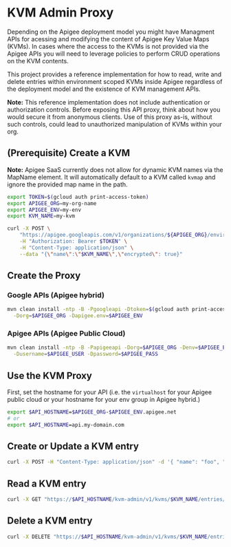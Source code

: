 # KVM Admin Proxy

Depending on the Apigee deployment model you might have Managment APIs for
acessing and modifying the content of Apigee Key Value Maps (KVMs). In cases
where the access to the KVMs is not provided via the Apigee APIs you will need
to leverage policies to perform CRUD operations on the KVM contents.

This project provides a reference implementation for how to read, write and
delete entries within environment scoped KVMs inside Apigee regardless of the
deployment model and the existence of KVM management APIs.

**Note:** This reference implementation does not include authentication or
authorization controls. Before exposing this API proxy, think about how you
would secure it from anonymous clients. Use of this proxy as-is, without
such controls, could lead to unauthorized manipulation of KVMs within your org.

## (Prerequisite) Create a KVM

**Note:** Apigee SaaS currently does not allow for dynamic KVM names via the
MapName element. It will automatically default to a KVM called `kvmap` and
ignore the provided map name in the path.

```sh
export TOKEN=$(gcloud auth print-access-token)
export APIGEE_ORG=my-org-name
export APIGEE_ENV=my-env
export KVM_NAME=my-kvm

curl -X POST \
    "https://apigee.googleapis.com/v1/organizations/${APIGEE_ORG}/environments/$APIGEE_ENV/keyvaluemaps" \
    -H "Authorization: Bearer $TOKEN" \
    -H "Content-Type: application/json" \
    --data "{\"name\":\"$KVM_NAME\",\"encrypted\": true}"
```

## Create the Proxy

### Google APIs (Apigee hybrid)

```sh
mvn clean install -ntp -B -Pgoogleapi -Dtoken=$(gcloud auth print-access-token) \
  -Dorg=$APIGEE_ORG -Dapigee.env=$APIGEE_ENV
```

### Apigee APIs (Apigee Public Cloud)

```sh
mvn clean install -ntp -B -Papigeeapi -Dorg=$APIGEE_ORG -Denv=$APIGEE_ENV \
  -Dusername=$APIGEE_USER -Dpassword=$APIGEE_PASS
```

## Use the KVM Proxy

First, set the hostname for your API (i.e. the `virtualhost` for your Apigee
public cloud or your hostname for your env group in Apigee hybrid.)

```sh
export $API_HOSTNAME=$APIGEE_ORG-$APIGEE_ENV.apigee.net
# or
export $API_HOSTNAME=api.my-domain.com
```

## Create or Update a KVM entry

```sh
curl -X POST -H "Content-Type: application/json" -d '{ "name": "foo", "value": "bar" }' "https://$API_HOSTNAME/kvm-admin/v1/kvms/$KVM_NAME/entries"
```

## Read a KVM entry

```sh
curl -X GET "https://$API_HOSTNAME/kvm-admin/v1/kvms/$KVM_NAME/entries/foo"
```

## Delete a KVM entry

```sh
curl -X DELETE "https://$API_HOSTNAME/kvm-admin/v1/kvms/$KVM_NAME/entries/foo"
```
